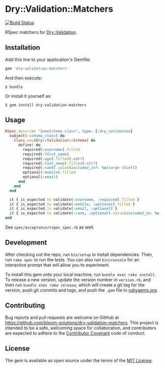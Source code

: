 # Dry::Validation::Matchers

[![Build Status](https://travis-ci.org/bloom-solutions/dry-validation-matchers.svg?branch=master)](https://travis-ci.org/bloom-solutions/dry-validation-matchers)

RSpec matchers for [Dry::Validation](dry-rb.org/gems/dry-validation).

## Installation

Add this line to your application's Gemfile:

```ruby
gem 'dry-validation-matchers'
```

And then execute:

    $ bundle

Or install it yourself as:

    $ gem install dry-validation-matchers

## Usage

```ruby
RSpec.describe "SomeSchema class", type: [:dry_validation]
  subject(:schema_class) do
    Class.new(Dry::Validation::Schema) do
      define! do
        required(:username).filled
        required(:first_name)
        required(:age).filled(:int?)
        required(:last_name).filled(:str?)
        required(:rank).value(included_in?: %w(sarge chief))
        optional(:mobile).filled
        optional(:email)
      end
    end
  end

  it { is_expected.to validate(:username, :required).filled }
  it { is_expected.to validate(:mobile, :optional).filled }
  it { is_expected.to validate(:email, :optional) }
  it { is_expected.to validate(:rank, :optional).value(included_in: %w(sarge chief)) }
end
```

See `spec/acceptance/rspec_spec.rb` as well.

## Development

After checking out the repo, run `bin/setup` to install dependencies. Then, run `rake spec` to run the tests. You can also run `bin/console` for an interactive prompt that will allow you to experiment.

To install this gem onto your local machine, run `bundle exec rake install`. To release a new version, update the version number in `version.rb`, and then run `bundle exec rake release`, which will create a git tag for the version, push git commits and tags, and push the `.gem` file to [rubygems.org](https://rubygems.org).

## Contributing

Bug reports and pull requests are welcome on GitHub at https://github.com/bloom-solutions/dry-validation-matchers. This project is intended to be a safe, welcoming space for collaboration, and contributors are expected to adhere to the [Contributor Covenant](http://contributor-covenant.org) code of conduct.


## License

The gem is available as open source under the terms of the [MIT License](http://opensource.org/licenses/MIT).

